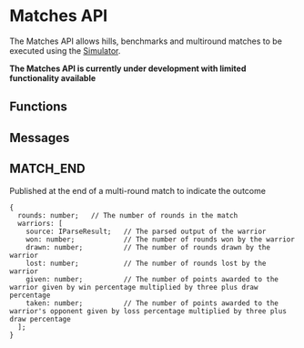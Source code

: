 # Matches API

The Matches API allows hills, benchmarks and multiround matches to be executed using the [Simulator](./simulator).

**The Matches API is currently under development with limited functionality available**

## Functions



## Messages

## MATCH_END

Published at the end of a multi-round match to indicate the outcome

```
{
  rounds: number;   // The number of rounds in the match
  warriors: [
    source: IParseResult;   // The parsed output of the warrior
    won: number;            // The number of rounds won by the warrior
    drawn: number;          // The number of rounds drawn by the warrior
    lost: number;           // The number of rounds lost by the warrior
    given: number;          // The number of points awarded to the warrior given by win percentage multiplied by three plus draw percentage
    taken: number;          // The number of points awarded to the warrior's opponent given by loss percentage multiplied by three plus draw percentage
  ];
}
```
